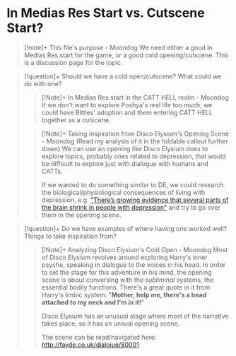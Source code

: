 # In Medias Res Start vs. Cutscene Start?
>[!note]+ This file's purpose - Moondog
> We need either a good In Medias Res start for the game, or a good cold opening/cutscene. This is a discussion page for the topic.




>[!question]+ Should we have a cold open/cutscene? What could we do with one?
>>[!Note]+ In Medias Res start in the CATT HELL realm - Moondog
>> If we don't want to explore Poshya's real life too much, we could have Bittles' adoption and them entering CATT HELL together as a cutscene.
>
>>[!Note]+ Taking inspiration from Disco Elysium's Opening Scene - Moondog
>>(Read my analysis of it in the foldable callout further down)
>>We can use an opening like Disco Elysium does to explore topics, probably ones related to depression, that would be difficult to explore just with dialogue with humans and CATTs.
>>
>>If we wanted to do something similar to DE, we could research the biological/physiological consequences of living with depression, e.g. ["There’s growing evidence that several parts of the brain shrink in people with depression"](https://www.webmd.com/depression/depression-physical-effects-brain) and try to go over them in the opening scene. 


>[!question]+ Do we have examples of where having one worked well? Things to take inspiration from?
>>[!Note]+ Analyzing Disco Elysium's Cold Open - Moondog
>>Most of Disco Elysium revolves around exploring Harry's inner psyche, speaking in dialogue to the voices in his head. In order to set the stage for this adventure in his mind, the opening scene is about conversing with the *subliminal* systems, the essential bodily functions. There's a great quote in it from Harry's limbic system: "**Mother, help me, there's a head attached to my neck and I'm *in* it!**" 
>>
>>Disco Elysium has an unusual stage where most of the narrative takes place, so it has an unsual opening scene.
>>
>>The scene can be read/navigated here: http://fayde.co.uk/dialojue/80001 
